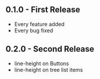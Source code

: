 ## 0.1.0 - First Release
* Every feature added
* Every bug fixed
## 0.2.0 - Second Release
* line-height on Buttons
* line-height on tree list items
